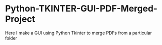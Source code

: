 # Python-TKINTER-GUI-PDF-Merged-Project
Here I make a GUI using Python Tkinter to merge PDFs from a particular folder 
